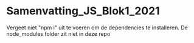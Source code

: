 # Samenvatting_JS_Blok1_2021
Vergeet niet "npm i" uit te voeren om de dependencies te installeren. De node_modules folder zit niet in deze repo

